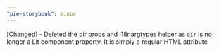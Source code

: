 ```yaml
---
"pie-storybook": minor
---
```


[Changed] - Deleted the dir props and i18nargtypes helper as `dir` is no longer a Lit component property. It is simply a regular HTML attribute
